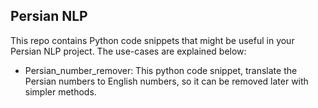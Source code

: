## Persian NLP 

This repo contains Python code snippets that might be useful in your Persian NLP project. The use-cases are explained below: 

* Persian_number_remover: This python code snippet, translate the Persian numbers to English numbers, so it can be removed later with simpler methods.

